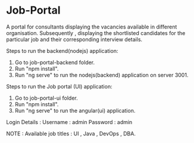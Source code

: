# Job-Portal
A portal for consultants displaying the vacancies available in different organisation. Subsequently , displaying the shortlisted candidates for the particular job and their corresponding interview details.

Steps to run the backend(nodejs) application:
1. Go to job-portal-backend folder.
2. Run "npm install".
3. Run "ng serve" to run the nodejs(backend) application on server 3001.

Steps to run the Job portal (UI) application:
1. Go to job-portal-ui folder.
2. Run "npm install".
3. Run "ng serve" to run the angular(ui) application.

Login Details : 
Username : admin
Password : admin

NOTE : Available job titles : UI , Java , DevOps , DBA.
